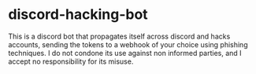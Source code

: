 # discord-hacking-bot
This is a discord bot that propagates itself across discord and hacks accounts, sending the tokens to a webhook of your choice using phishing techniques. 
I do not condone its use against non informed parties, and I accept no responsibility for its misuse.
